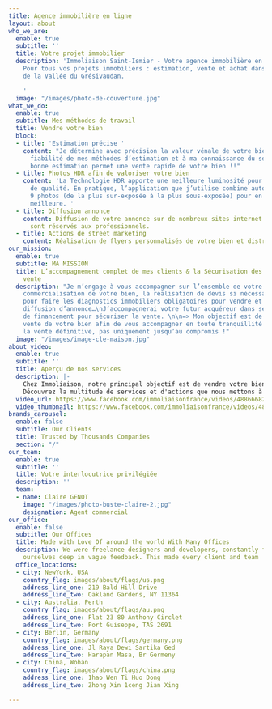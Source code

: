```yaml
---
title: Agence immobilière en ligne
layout: about
who_we_are:
  enable: true
  subtitle: ''
  title: Votre projet immobilier
  description: 'Immoliaison Saint-Ismier - Votre agence immobilière en ligne sur Saint-Ismier.
    Pour tous vos projets immobiliers : estimation, vente et achat dans les communes
    de la Vallée du Grésivaudan.

    '
  image: "/images/photo-de-couverture.jpg"
what_we_do:
  enable: true
  subtitle: Mes méthodes de travail
  title: Vendre votre bien
  block:
  - title: 'Estimation précise '
    content: "Je détermine avec précision la valeur vénale de votre bien grâce à la
      fiabilité de mes méthodes d’estimation et à ma connaissance du secteur. \nUne
      bonne estimation permet une vente rapide de votre bien !!"
  - title: Photos HDR afin de valoriser votre bien
    content: 'La Technologie HDR apporte une meilleure luminosité pour avoir une image
      de qualité. En pratique, l’application que j’utilise combine automatiquement
      9 photos (de la plus sur-exposée à la plus sous-exposée) pour en extraire la
      meilleure. '
  - title: Diffusion annonce
    content: Diffusion de votre annonce sur de nombreux sites internet dont la plupart
      sont réservés aux professionnels.
  - title: Actions de street marketing
    content: Réalisation de flyers personnalisés de votre bien et distribution locale.
our_mission:
  enable: true
  subtitle: MA MISSION
  title: L’accompagnement complet de mes clients & la Sécurisation des dossiers de
    vente
  description: "Je m’engage à vous accompagner sur l’ensemble de votre projet : la
    commercialisation de votre bien, la réalisation de devis si nécessaire, vous orienter
    pour faire les diagnostics immobiliers obligatoires pour vendre et avant toute
    diffusion d’annonce…\nJ’accompagnerai votre futur acquéreur dans ses démarches
    de financement pour sécuriser la vente. \n\n=> Mon objectif est de sécuriser la
    vente de votre bien afin de vous accompagner en toute tranquillité d’esprit jusqu’à
    la vente définitive, pas uniquement jusqu’au compromis !"
  image: "/images/image-cle-maison.jpg"
about_video:
  enable: true
  subtitle: ''
  title: Aperçu de nos services
  description: |-
    Chez Immoliaison, notre principal objectif est de vendre votre bien dans les meilleures conditions pour vous !
    Découvrez la multitude de services et d'actions que nous mettons à votre disposition pour vendre votre bien.
  video_url: https://www.facebook.com/immoliaisonfrance/videos/488666822256510
  video_thumbnail: https://www.facebook.com/immoliaisonfrance/videos/488666822256510
brands_carousel:
  enable: false
  subtitle: Our Clients
  title: Trusted by Thousands Companies
  section: "/"
our_team:
  enable: true
  subtitle: ''
  title: Votre interlocutrice privilégiée
  description: ''
  team:
  - name: Claire GENOT
    image: "/images/photo-buste-claire-2.jpg"
    designation: Agent commercial
our_office:
  enable: false
  subtitle: Our Offices
  title: Made with Love Of around the world With Many Offices
  description: We were freelance designers and developers, constantly finding <br>
    ourselves deep in vague feedback. This made every client and team
  office_locations:
  - city: NewYork, USA
    country_flag: images/about/flags/us.png
    address_line_one: 219 Bald Hill Drive
    address_line_two: Oakland Gardens, NY 11364
  - city: Australia, Perth
    country_flag: images/about/flags/au.png
    address_line_one: Flat 23 80 Anthony Circlet
    address_line_two: Port Guiseppe, TAS 2691
  - city: Berlin, Germany
    country_flag: images/about/flags/germany.png
    address_line_one: Jl Raya Dewi Sartika Ged
    address_line_two: Harapan Masa, Br Germeny
  - city: China, Wohan
    country_flag: images/about/flags/china.png
    address_line_one: 1hao Wen Ti Huo Dong
    address_line_two: Zhong Xin 1ceng Jian Xing

---
```

